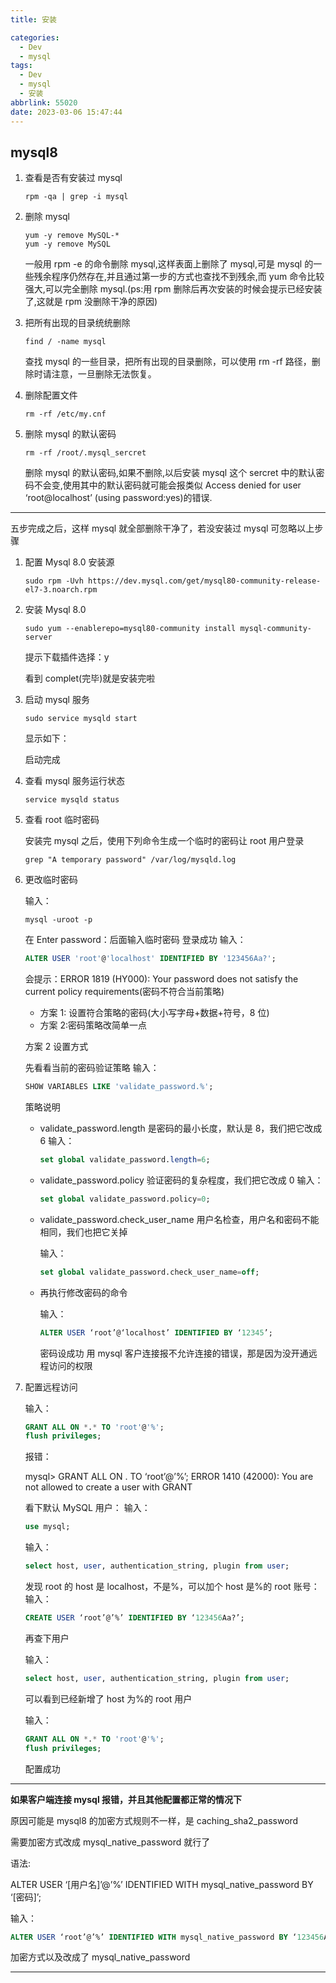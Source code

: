 ```yaml
---
title: 安装

categories:
  - Dev
  - mysql
tags:
  - Dev
  - mysql
  - 安装
abbrlink: 55020
date: 2023-03-06 15:47:44
---
```


## mysql8

1. 查看是否有安装过 mysql

   ```shell
   rpm -qa | grep -i mysql
   ```

2. 删除 mysql

   ```shell
   yum -y remove MySQL-*
   yum -y remove MySQL
   ```

   一般用 rpm -e 的命令删除 mysql,这样表面上删除了 mysql,可是 mysql 的一些残余程序仍然存在,并且通过第一步的方式也查找不到残余,而 yum 命令比较强大,可以完全删除 mysql.(ps:用 rpm 删除后再次安装的时候会提示已经安装了,这就是 rpm 没删除干净的原因)

3. 把所有出现的目录统统删除

   ```shell
   find / -name mysql
   ```

   查找 mysql 的一些目录，把所有出现的目录删除，可以使用 rm -rf 路径，删除时请注意，一旦删除无法恢复。

4. 删除配置文件

   ```shell
   rm -rf /etc/my.cnf
   ```

5. 删除 mysql 的默认密码

   ```shell
   rm -rf /root/.mysql_sercret
   ```

   删除 mysql 的默认密码,如果不删除,以后安装 mysql 这个 sercret 中的默认密码不会变,使用其中的默认密码就可能会报类似 Access denied for user ‘root@localhost’ (using password:yes)的错误.

---

五步完成之后，这样 mysql 就全部删除干净了，若没安装过 mysql 可忽略以上步骤

1. 配置 Mysql 8.0 安装源

   ```shell
   sudo rpm -Uvh https://dev.mysql.com/get/mysql80-community-release-el7-3.noarch.rpm
   ```

2. 安装 Mysql 8.0

   ```shell
   sudo yum --enablerepo=mysql80-community install mysql-community-server
   ```

   提示下载插件选择：y

   看到 complet(完毕)就是安装完啦

3. 启动 mysql 服务

   ```shell
   sudo service mysqld start
   ```

   显示如下：

   启动完成

4. 查看 mysql 服务运行状态

   ```shell
   service mysqld status
   ```

5. 查看 root 临时密码

   安装完 mysql 之后，使用下列命令生成一个临时的密码让 root 用户登录

   ```shell
   grep "A temporary password" /var/log/mysqld.log
   ```

6. 更改临时密码

   输入：

   ```shell
   mysql -uroot -p
   ```

   在 Enter password：后面输入临时密码
   登录成功
   输入：

   ```sql
   ALTER USER 'root'@'localhost' IDENTIFIED BY '123456Aa?';
   ```

   会提示：ERROR 1819 (HY000): Your password does not satisfy the current policy requirements(密码不符合当前策略)

   - 方案 1: 设置符合策略的密码(大小写字母+数据+符号，8 位)
   - 方案 2:密码策略改简单一点

   方案 2 设置方式

   先看看当前的密码验证策略
   输入：

   ```sql
   SHOW VARIABLES LIKE 'validate_password.%';
   ```

   策略说明

   - validate_password.length 是密码的最小长度，默认是 8，我们把它改成 6
     输入：

     ```sql
     set global validate_password.length=6;
     ```

   - validate_password.policy 验证密码的复杂程度，我们把它改成 0
     输入：

     ```sql
     set global validate_password.policy=0;
     ```

   - validate_password.check_user_name 用户名检查，用户名和密码不能相同，我们也把它关掉

     输入：

     ```sql
     set global validate_password.check_user_name=off;
     ```

   - 再执行修改密码的命令

     输入：

     ```sql
     ALTER USER ‘root’@‘localhost’ IDENTIFIED BY ‘12345’;
     ```

     密码设成功
     用 mysql 客户连接报不允许连接的错误，那是因为没开通远程访问的权限

7. 配置远程访问

   输入：

   ```sql
   GRANT ALL ON *.* TO 'root'@'%';
   flush privileges;
   ```

   报错：

   mysql> GRANT ALL ON . TO ‘root’@’%’;
   ERROR 1410 (42000): You are not allowed to create a user with GRANT

   看下默认 MySQL 用户：
   输入：

   ```sql
   use mysql;
   ```

   输入：

   ```sql
   select host, user, authentication_string, plugin from user;
   ```

   发现 root 的 host 是 localhost，不是%，可以加个 host 是%的 root 账号：
   输入：

   ```sql
   CREATE USER ‘root’@’%’ IDENTIFIED BY ‘123456Aa?’;
   ```

   再查下用户

   输入：

   ```sql
   select host, user, authentication_string, plugin from user;
   ```

   可以看到已经新增了 host 为%的 root 用户

   输入：

   ```sql
   GRANT ALL ON *.* TO 'root'@'%';
   flush privileges;
   ```

   配置成功

---

**如果客户端连接 mysql 报错，并且其他配置都正常的情况下**

原因可能是 mysql8 的加密方式规则不一样，是 caching_sha2_password

需要加密方式改成 mysql_native_password 就行了

语法:

ALTER USER ‘[用户名]’@’%’ IDENTIFIED WITH mysql_native_password BY ‘[密码]’;

输入：

```sql
ALTER USER ‘root’@’%’ IDENTIFIED WITH mysql_native_password BY ‘123456Aa?’;
```

加密方式以及改成了 mysql_native_password

---
